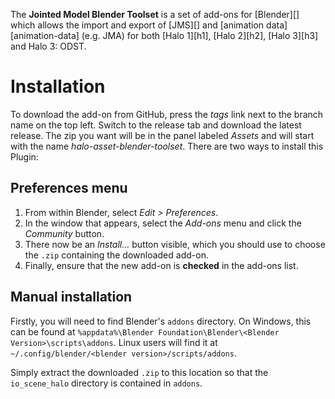 The **Jointed Model Blender Toolset** is a set of add-ons for [Blender][] which allows the import and export of [JMS][] and [animation data][animation-data] (e.g. JMA) for both [Halo 1][h1], [Halo 2][h2], [Halo 3][h3] and Halo 3: ODST.

# Installation
To download the add-on from GitHub, press the _tags_ link next to the branch name on the top left. Switch to the release tab and download the latest release. The zip you want will be in the panel labeled _Assets_ and will start with the name _halo-asset-blender-toolset_. There are two ways to install this Plugin:

## Preferences menu
1. From within Blender, select _Edit > Preferences_.
2. In the window that appears, select the _Add-ons_ menu and click the _Community_ button.
3. There now be an _Install..._ button visible, which you should use to choose the `.zip` containing the downloaded add-on.
4. Finally, ensure that the new add-on is **checked** in the add-ons list.

## Manual installation
Firstly, you will need to find Blender's `addons` directory. On Windows, this can be found at `%appdata%\Blender Foundation\Blender\<Blender Version>\scripts\addons`. Linux users will find it at `~/.config/blender/<blender version>/scripts/addons`.

Simply extract the downloaded `.zip` to this location so that the `io_scene_halo` directory is contained in `addons`.
